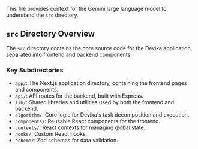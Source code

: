 This file provides context for the Gemini large language model to understand the `src` directory.

## `src` Directory Overview

The `src` directory contains the core source code for the Devika application, separated into frontend and backend components.

### Key Subdirectories

- `app/`: The Next.js application directory, containing the frontend pages and components.
- `api/`: API routes for the backend, built with Express.
- `lib/`: Shared libraries and utilities used by both the frontend and backend.
- `algorithm/`: Core logic for Devika's task decomposition and execution.
- `components/`: Reusable React components for the frontend.
- `contexts/`: React contexts for managing global state.
- `hooks/`: Custom React hooks.
- `schema/`: Zod schemas for data validation.
